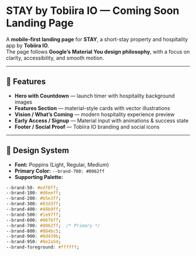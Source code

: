 # STAY by Tobiira IO — Coming Soon Landing Page

A **mobile-first landing page** for **STAY**, a short-stay property and hospitality app by **Tobiira IO**.  
The page follows **Google’s Material You design philosophy**, with a focus on clarity, accessibility, and smooth motion.  

---

## 🚀 Features

- **Hero with Countdown** — launch timer with hospitality background images  
- **Features Section** — material-style cards with vector illustrations  
- **Vision / What’s Coming** — modern hospitality experience preview  
- **Early Access / Signup** — Material input with animations & success state  
- **Footer / Social Proof** — Tobiira IO branding and social icons  

---

## 🎨 Design System

- **Font:** Poppins (Light, Regular, Medium)  
- **Primary Color:** `--brand-700: #0062ff`  
- **Supporting Palette:**  

```css
--brand-50: #edf8ff;
--brand-100: #d6eeff;
--brand-200: #b5e3ff;
--brand-300: #83d3ff;
--brand-400: #48b9ff;
--brand-500: #1e97ff;
--brand-600: #0676ff;
--brand-700: #0062ff;  /* Primary */
--brand-800: #084bc5;
--brand-900: #0d439b;
--brand-950: #0e2a5d;
--brand-foreground: #ffffff;
